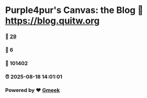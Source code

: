 # Purple4pur's Canvas: the Blog :link: https://blog.quitw.org 
### :page_facing_up: [29](https://blog.quitw.org/tag.html) 
### :speech_balloon: 6 
### :hibiscus: 101402 
### :alarm_clock: 2025-08-18 14:01:01 
### Powered by :heart: [Gmeek](https://github.com/Meekdai/Gmeek)

